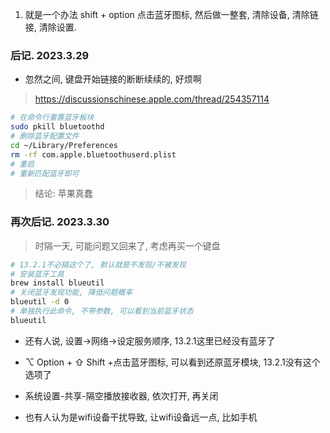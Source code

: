 1. 就是一个办法 shift + option 点击蓝牙图标, 然后做一整套, 清除设备, 清除链接, 清除设置.



### 后记. 2023.3.29

- 忽然之间, 键盘开始链接的断断续续的, 好烦啊

> https://discussionschinese.apple.com/thread/254357114

```sh
# 在命令行重置蓝牙板块
sudo pkill bluetoothd
# 删除蓝牙配置文件
cd ~/Library/Preferences
rm -rf com.apple.bluetoothuserd.plist
# 重启
# 重新匹配蓝牙即可
```

> 结论: 苹果真蠢

### 再次后记. 2023.3.30

> 时隔一天, 可能问题又回来了, 考虑再买一个键盘

```sh
# 13.2.1不必搞这个了, 默认就是不发现/不被发现
# 安装蓝牙工具
brew install blueutil
# 关闭蓝牙发现功能, 降低问题概率
blueutil -d 0
# 单独执行此命令, 不带参数, 可以看到当前蓝牙状态
blueutil
```

- 还有人说, 设置->网络->设定服务顺序,  13.2.1这里已经没有蓝牙了

- ⌥ Option + ⇧ Shift +点击蓝牙图标, 可以看到还原蓝牙模块, 13.2.1没有这个选项了

- 系统设置-共享-隔空播放接收器, 依次打开, 再关闭

- 也有人认为是wifi设备干扰导致, 让wifi设备远一点, 比如手机

  
